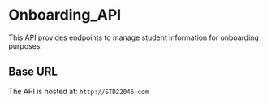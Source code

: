 # Onboarding_API

This API provides endpoints to manage student information for onboarding purposes.

## Base URL

The API is hosted at: `http://STD22046.com`